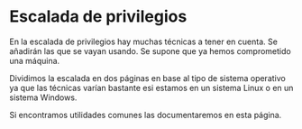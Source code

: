 # Escalada de privilegios

En la escalada de privilegios hay muchas técnicas a tener en cuenta. Se añadirán las que se vayan usando. Se supone que ya hemos comprometido una máquina.

Dividimos la escalada en dos páginas en base al tipo de sistema operativo ya que las técnicas varían bastante esi estamos en un sistema Linux o en un sistema Windows.

Si encontramos utilidades comunes las documentaremos en esta página.
